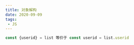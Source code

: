 ```yaml
---
title: 对象解构
date: 2020-09-09
tags:
 - JS
---
```


```js
const {userid} = list 等价于 const userid = list.userid
```

